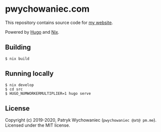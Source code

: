 # pwychowaniec.com

This repository contains source code for [my website](https://pwychowaniec.com).

Powered by [Hugo](https://gohugo.io) and [Nix](https://nixos.org/).

## Building

```shell
$ nix build
```

## Running locally

```shell
$ nix develop
$ cd src
$ HUGO_NUMWORKERMULTIPLIER=1 hugo serve
```

## License

Copyright (c) 2019-2020, Patryk Wychowaniec (`pwychowaniec @at@ pm.me`).    
Licensed under the MIT license.
